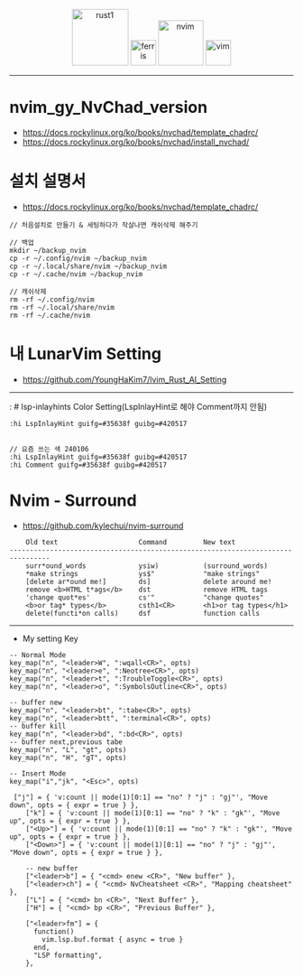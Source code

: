 <p align="center">
  <img alt="rust1" width=100px src="https://user-images.githubusercontent.com/67513038/213436632-820a1675-98d9-4626-979d-be63c60cdcb7.png" />
  <img alt="ferris" width=45px src="https://user-images.githubusercontent.com/67513038/213403213-1b1b3efc-ce53-4825-9dfc-e9bf2956a7f4.svg" />
  <img alt="nvim" width=80px src="https://github.com/YoungHaKim7/Cpp_Training/assets/67513038/ce74ee64-b16b-47aa-8afd-84c36d69a6b8" />
  <img alt="vim" width=45px src="https://user-images.githubusercontent.com/67513038/154793161-089985a0-db1d-457b-8dfd-26386af89158.png" />
</p>

<hr>

# nvim_gy_NvChad_version
- https://docs.rockylinux.org/ko/books/nvchad/template_chadrc/
- https://docs.rockylinux.org/ko/books/nvchad/install_nvchad/

# 설치 설명서

- https://docs.rockylinux.org/ko/books/nvchad/template_chadrc/
```
// 처음설치로 만들기 & 세팅하다가 작살나면 캐쉬삭제 해주기

// 백업
mkdir ~/backup_nvim
cp -r ~/.config/nvim ~/backup_nvim
cp -r ~/.local/share/nvim ~/backup_nvim
cp -r ~/.cache/nvim ~/backup_nvim

// 캐쉬삭제
rm -rf ~/.config/nvim
rm -rf ~/.local/share/nvim
rm -rf ~/.cache/nvim

```
# 내 LunarVim Setting

- https://github.com/YoungHaKim7/lvim_Rust_AI_Setting

<hr>
:
# lsp-inlayhints Color Setting(LspInlayHint로 해야 Comment까지 안됨)

```
:hi LspInlayHint guifg=#35638f guibg=#420517


// 요즘 쓰는 색 240106
:hi LspInlayHint guifg=#35638f guibg=#420517
:hi Comment guifg=#35638f guibg=#420517
```

# Nvim - Surround

- https://github.com/kylechui/nvim-surround 

```
    Old text                    Command         New text
--------------------------------------------------------------------------------
    surr*ound_words             ysiw)           (surround_words)
    *make strings               ys$"            "make strings"
    [delete ar*ound me!]        ds]             delete around me!
    remove <b>HTML t*ags</b>    dst             remove HTML tags
    'change quot*es'            cs'"            "change quotes"
    <b>or tag* types</b>        csth1<CR>       <h1>or tag types</h1>
    delete(functi*on calls)     dsf             function calls

```
<hr>

- My setting Key
```
-- Normal Mode
key_map("n", "<leader>W", ":wqall<CR>", opts)
key_map("n", "<leader>e", ":Neotree<CR>", opts)
key_map("n", "<leader>t", ":TroubleToggle<CR>", opts)
key_map("n", "<leader>o", ":SymbolsOutline<CR>", opts)

-- buffer new
key_map("n", "<leader>bt", ":tabe<CR>", opts)
key_map("n", "<leader>btt", ":terminal<CR>", opts)
-- buffer kill
key_map("n", "<leader>bd", ":bd<CR>", opts)
-- buffer next,previous tabe
key_map("n", "L", "gt", opts)
key_map("n", "H", "gT", opts)

-- Insert Mode
key_map("i","jk", "<Esc>", opts)

 ["j"] = { 'v:count || mode(1)[0:1] == "no" ? "j" : "gj"', "Move down", opts = { expr = true } },
    ["k"] = { 'v:count || mode(1)[0:1] == "no" ? "k" : "gk"', "Move up", opts = { expr = true } },
    ["<Up>"] = { 'v:count || mode(1)[0:1] == "no" ? "k" : "gk"', "Move up", opts = { expr = true } },
    ["<Down>"] = { 'v:count || mode(1)[0:1] == "no" ? "j" : "gj"', "Move down", opts = { expr = true } },

    -- new buffer
    ["<leader>b"] = { "<cmd> enew <CR>", "New buffer" },
    ["<leader>ch"] = { "<cmd> NvCheatsheet <CR>", "Mapping cheatsheet" },
    ["L"] = { "<cmd> bn <CR>", "Next Buffer" },
    ["H"] = { "<cmd> bp <CR>", "Previous Buffer" },

    ["<leader>fm"] = {
      function()
        vim.lsp.buf.format { async = true }
      end,
      "LSP formatting",
    },
```
